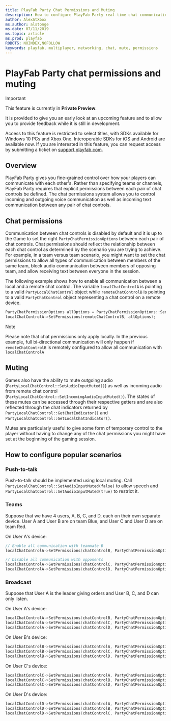 ```yaml
---
title: PlayFab Party Chat Permissions and Muting
description: How to configure PlayFab Party real-time chat communication permissions and muting.
author: AlexAtXbox
ms.author: alstonge
ms.date: 07/11/2019
ms.topic: article
ms.prod: playfab
ROBOTS: NOINDEX,NOFOLLOW
keywords: playfab, multiplayer, networking, chat, mute, permissions
---
```


# PlayFab Party chat permissions and muting

> [!IMPORTANT]
> This feature is currently in **Private Preview**.
>
> It is provided to give you an early look at an upcoming feature and to allow you to provide feedback while it is still in development.
>
> Access to this feature is restricted to select titles, with SDKs available for Windows 10 PCs and Xbox One. Interoperable SDKs for iOS and Android are available now. If you are interested in this feature, you can request access by submitting a ticket on [support.playfab.com](https://support.playfab.com/hc/en-us/requests/new).

## Overview

PlayFab Party gives you fine-grained control over how your players can communicate with each other's. Rather than
specifying teams or channels, PlayFab Party requires that explicit permissions between each pair of chat controls be
defined. The chat permissions system allows you to control incoming and outgoing voice communication as well as incoming text communication between any pair of chat controls.

## Chat permissions

Communication between chat controls is disabled by default and it is up to the Game to set the right
`PartyChatPermissionOptions` between each pair of chat controls. Chat permissions should reflect the relationship between
each chat control as determined by the scenario you are trying to achieve. For example, in a team versus team scenario,
you might want to set the chat permissions to allow all types of communication between members of the same team, block
audio communication between members of opposing team, and allow receiving text between everyone in the session.

The following example shows how to enable all communication between a local and a remote chat control. The variable
`localChatControlA` is pointing to a valid `PartyLocalChatControl` object while `remoteChatControlB` is pointing to a
valid `PartyChatControl` object representing a chat control on a remote device.

```cpp
PartyChatPermissionOptions allOptions = PartyChatPermissionOptions::SendAudio | PartyChatPermissionOptions::ReceiveAudio | PartyChatPermissionOptions::ReceiveText;
localChatControlA->SetPermissions(remoteChatControlB, allOptions);
```

> [!NOTE]
> Please note that chat permissions only apply locally. In the previous example, full bi-directional communication
> will only happen if `remoteChatControlB` is remotely configured to allow all communication with
> `localChatControlA`

## Muting

Games also have the ability to mute outgoing audio (`PartyLocalChatControl::SetAudioInputMuted()`) as well as
incoming audio from remote chat control (`PartyLocalChatControl::SetIncomingAudioInputMuted()`). The states of
these mutes can be accessed through their respective getters and are also reflected through the chat indicators returned
by `PartyLocalChatControl::GetChatIndicator()` and `PartyLocalChatControl::GetLocalChatIndicator()`.

Mutes are particularly useful to give some form of temporary control to the player without having to change any of the
chat permissions you might have set at the beginning of the gaming session.

## How to configure popular scenarios

### Push-to-talk

Push-to-talk should be implemented using local muting. Call `PartyLocalChatControl::SetAudioInputMuted(false)` to allow
speech and `PartyLocalChatControl::SetAudioInputMuted(true)` to restrict it.

### Teams

Suppose that we have 4 users, A, B, C, and D, each on their own separate device. User A and User B are on team Blue, and
User C and User D are on team Red.

On User A's device:

```cpp
// Enable all communication with teammate B
localChatControlA->SetPermissions(chatControlB, PartyChatPermissionOptions::SendAudio | PartyChatPermissionOptions::ReceiveAudio | PartyChatPermissionOptions::ReceiveText);

// Disable all communication with opponents
localChatControlA->SetPermissions(chatControlC, PartyChatPermissionOptions::None);
localChatControlA->SetPermissions(chatControlD, PartyChatPermissionOptions::None);
```

### Broadcast

Suppose that User A is the leader giving orders and User B, C, and D can only listen.

On User A's device:

```cpp
localChatControlA->SetPermissions(chatControlB, PartyChatPermissionOptions::SendAudio);
localChatControlA->SetPermissions(chatControlC, PartyChatPermissionOptions::SendAudio);
localChatControlA->SetPermissions(chatControlD, PartyChatPermissionOptions::SendAudio);
```

On User B's device:

```cpp
localChatControlB->SetPermissions(chatControlA, PartyChatPermissionOptions::ReceiveAudio | PartyChatPermissionOptions::ReceiveText);
localChatControlB->SetPermissions(chatControlC, PartyChatPermissionOptions::None);
localChatControlB->SetPermissions(chatControlD, PartyChatPermissionOptions::None);
```

On User C's device:

```cpp
localChatControlC->SetPermissions(chatControlA, PartyChatPermissionOptions::ReceiveAudio | PartyChatPermissionOptions::ReceiveText);
localChatControlC->SetPermissions(chatControlB, PartyChatPermissionOptions::None);
localChatControlC->SetPermissions(chatControlD, PartyChatPermissionOptions::None);
```

On User D's device:

```cpp
localChatControlD->SetPermissions(chatControlA, PartyChatPermissionOptions::ReceiveAudio | PartyChatPermissionOptions::ReceiveText);
localChatControlD->SetPermissions(chatControlB, PartyChatPermissionOptions::None);
localChatControlD->SetPermissions(chatControlC, PartyChatPermissionOptions::None);
```
